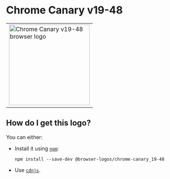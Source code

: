 # Chrome Canary v19-48

<table>
    <tr height=230>
        <td>
            <a href="https://github.com/alrra/browser-logos/tree/79786c4f71272800a61bb3257cc38474b5b8097b/src/archive/chrome-canary_19-48">
                <img width=220 src="https://raw.githubusercontent.com/alrra/browser-logos/79786c4f71272800a61bb3257cc38474b5b8097b/src/archive/chrome-canary_19-48/chrome-canary_19-48_512x512.png" alt="Chrome Canary v19-48 browser logo">
            </a>
        </td>
    </tr>
</table>

## How do I get this logo?

You can either:

* Install it using [`npm`][npm]:

  `npm install --save-dev @browser-logos/chrome-canary_19-48`

* Use [`cdnjs`][cdnjs].

<!-- Link labels: -->

[cdnjs]: https://cdnjs.com/libraries/browser-logos
[npm]: https://www.npmjs.com/
